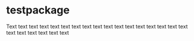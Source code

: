 
# testpackage 
Text text text text text text text text text text text text text text text text text text text text text text text 